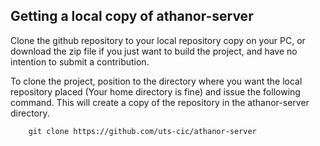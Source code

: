## Getting a local copy of athanor-server

Clone the github repository to your local repository copy on your PC, or
download the zip file if you just want to build the project, and have no intention
to submit a contribution.

To clone the project, position to the directory where you want the local repository placed
(Your home directory is fine) and issue the following command.
This will create a copy of the repository in the athanor-server directory.

        git clone https://github.com/uts-cic/athanor-server



